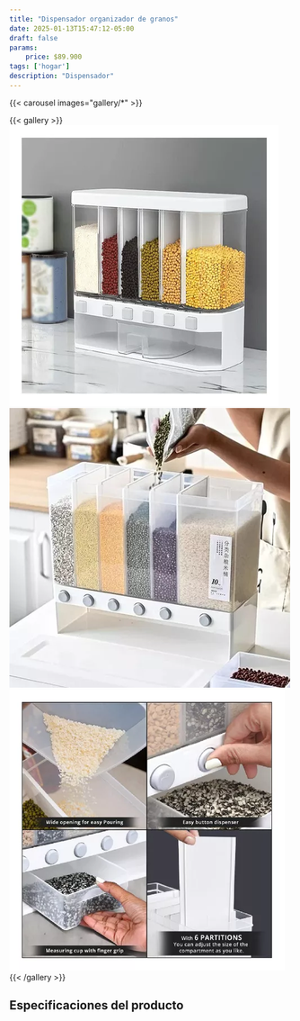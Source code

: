 ```yaml
---
title: "Dispensador organizador de granos"
date: 2025-01-13T15:47:12-05:00
draft: false
params:
    price: $89.900
tags: ['hogar']
description: "Dispensador"
---
```


{{< carousel images="gallery/*" >}}
<p>  </p>
{{< gallery >}}
  <img src="gallery/01.webp" class="grid-w25 md:grid-w20 xl:grid-w15" />
  <img src="gallery/02.webp" class="grid-w25 md:grid-w20 xl:grid-w15" />
  <img src="gallery/03.webp" class="grid-w25 md:grid-w20 xl:grid-w15" />
{{< /gallery >}}
<p>  </p>

## Especificaciones del producto

